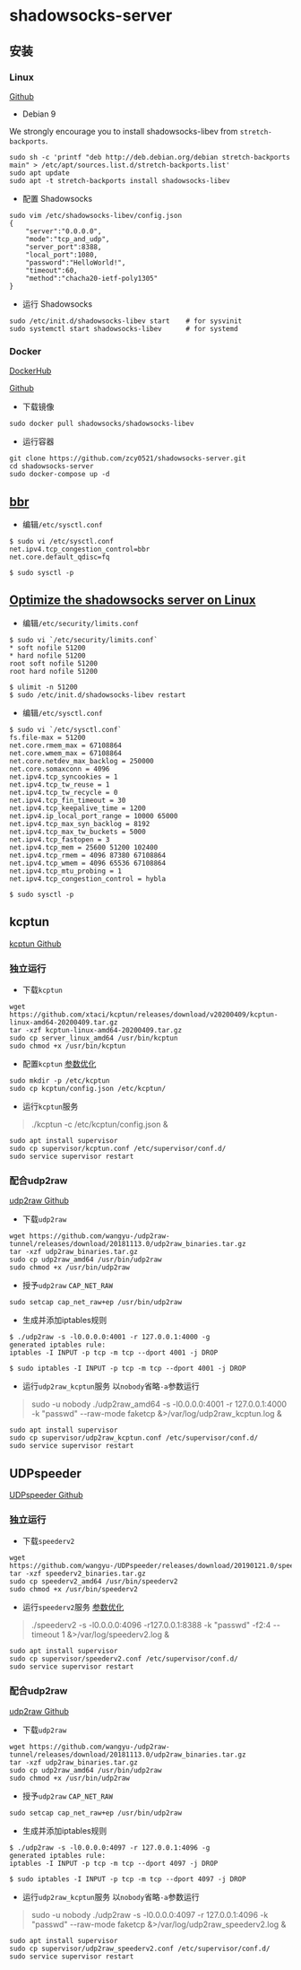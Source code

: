 # shadowsocks-server

## 安装

### Linux

[Github](https://github.com/shadowsocks/shadowsocks-libev)

- Debian 9

We strongly encourage you to install shadowsocks-libev from `stretch-backports`.

```shell script
sudo sh -c 'printf "deb http://deb.debian.org/debian stretch-backports main" > /etc/apt/sources.list.d/stretch-backports.list'
sudo apt update
sudo apt -t stretch-backports install shadowsocks-libev
```

- 配置 Shadowsocks

```shell script
sudo vim /etc/shadowsocks-libev/config.json
{
    "server":"0.0.0.0",
    "mode":"tcp_and_udp",
    "server_port":8388,
    "local_port":1080,
    "password":"HelloWorld!",
    "timeout":60,
    "method":"chacha20-ietf-poly1305"
}
```

- 运行 Shadowsocks

```shell script
sudo /etc/init.d/shadowsocks-libev start    # for sysvinit
sudo systemctl start shadowsocks-libev      # for systemd
```

### Docker

[DockerHub](https://hub.docker.com/r/shadowsocks/shadowsocks-libev)

[Github](https://github.com/shadowsocks/shadowsocks-libev/tree/master/docker/alpine)

- 下载镜像

```shell script
sudo docker pull shadowsocks/shadowsocks-libev
```

- 运行容器

```shell script
git clone https://github.com/zcy0521/shadowsocks-server.git
cd shadowsocks-server
sudo docker-compose up -d
```

## [bbr](https://github.com/google/bbr)

- 编辑`/etc/sysctl.conf`

```shell script
$ sudo vi /etc/sysctl.conf
net.ipv4.tcp_congestion_control=bbr
net.core.default_qdisc=fq

$ sudo sysctl -p
```

## [Optimize the shadowsocks server on Linux](http://shadowsocks.org/en/config/advanced.html)

- 编辑`/etc/security/limits.conf`

```shell script
$ sudo vi `/etc/security/limits.conf`
* soft nofile 51200
* hard nofile 51200
root soft nofile 51200
root hard nofile 51200

$ ulimit -n 51200
$ sudo /etc/init.d/shadowsocks-libev restart
```

- 编辑`/etc/sysctl.conf`

```shell script
$ sudo vi `/etc/sysctl.conf`
fs.file-max = 51200
net.core.rmem_max = 67108864
net.core.wmem_max = 67108864
net.core.netdev_max_backlog = 250000
net.core.somaxconn = 4096
net.ipv4.tcp_syncookies = 1
net.ipv4.tcp_tw_reuse = 1
net.ipv4.tcp_tw_recycle = 0
net.ipv4.tcp_fin_timeout = 30
net.ipv4.tcp_keepalive_time = 1200
net.ipv4.ip_local_port_range = 10000 65000
net.ipv4.tcp_max_syn_backlog = 8192
net.ipv4.tcp_max_tw_buckets = 5000
net.ipv4.tcp_fastopen = 3
net.ipv4.tcp_mem = 25600 51200 102400
net.ipv4.tcp_rmem = 4096 87380 67108864
net.ipv4.tcp_wmem = 4096 65536 67108864
net.ipv4.tcp_mtu_probing = 1
net.ipv4.tcp_congestion_control = hybla

$ sudo sysctl -p
```

## kcptun

[kcptun Github](https://github.com/xtaci/kcptun)

### 独立运行

- 下载`kcptun`

```shell script
wget https://github.com/xtaci/kcptun/releases/download/v20200409/kcptun-linux-amd64-20200409.tar.gz
tar -xzf kcptun-linux-amd64-20200409.tar.gz
sudo cp server_linux_amd64 /usr/bin/kcptun
sudo chmod +x /usr/bin/kcptun
```

- 配置`kcptun` [参数优化](https://github.com/xtaci/kcptun/issues/251)

```shell script
sudo mkdir -p /etc/kcptun
sudo cp kcptun/config.json /etc/kcptun/
```

- 运行`kcptun`服务

> ./kcptun -c /etc/kcptun/config.json &

```shell script
sudo apt install supervisor
sudo cp supervisor/kcptun.conf /etc/supervisor/conf.d/
sudo service supervisor restart
```

### 配合udp2raw

[udp2raw Github](https://github.com/wangyu-/udp2raw-tunnel)

- 下载`udp2raw`

```shell script
wget https://github.com/wangyu-/udp2raw-tunnel/releases/download/20181113.0/udp2raw_binaries.tar.gz
tar -xzf udp2raw_binaries.tar.gz
sudo cp udp2raw_amd64 /usr/bin/udp2raw
sudo chmod +x /usr/bin/udp2raw
```

- 授予`udp2raw` `CAP_NET_RAW`

```shell script
sudo setcap cap_net_raw+ep /usr/bin/udp2raw
```

- 生成并添加iptables规则

```shell script
$ ./udp2raw -s -l0.0.0.0:4001 -r 127.0.0.1:4000 -g
generated iptables rule:
iptables -I INPUT -p tcp -m tcp --dport 4001 -j DROP

$ sudo iptables -I INPUT -p tcp -m tcp --dport 4001 -j DROP
```

- 运行`udp2raw_kcptun`服务 以`nobody`省略`-a`参数运行

> sudo -u nobody ./udp2raw_amd64 -s -l0.0.0.0:4001 -r 127.0.0.1:4000 -k "passwd" --raw-mode faketcp &>/var/log/udp2raw_kcptun.log &

```shell script
sudo apt install supervisor
sudo cp supervisor/udp2raw_kcptun.conf /etc/supervisor/conf.d/
sudo service supervisor restart
```

## UDPspeeder

[UDPspeeder Github](https://github.com/wangyu-/UDPspeeder)

### 独立运行

- 下载`speederv2`

```shell script
wget https://github.com/wangyu-/UDPspeeder/releases/download/20190121.0/speederv2_binaries.tar.gz
tar -xzf speederv2_binaries.tar.gz
sudo cp speederv2_amd64 /usr/bin/speederv2
sudo chmod +x /usr/bin/speederv2
```

- 运行`speederv2`服务 [参数优化](https://github.com/wangyu-/UDPspeeder/wiki/%E6%8E%A8%E8%8D%90%E8%AE%BE%E7%BD%AE)

> ./speederv2 -s -l0.0.0.0:4096 -r127.0.0.1:8388 -k "passwd" -f2:4 --timeout 1 &>/var/log/speederv2.log &

```shell script
sudo apt install supervisor
sudo cp supervisor/speederv2.conf /etc/supervisor/conf.d/
sudo service supervisor restart
```

### 配合udp2raw

[udp2raw Github](https://github.com/wangyu-/udp2raw-tunnel)

- 下载`udp2raw`

```shell script
wget https://github.com/wangyu-/udp2raw-tunnel/releases/download/20181113.0/udp2raw_binaries.tar.gz
tar -xzf udp2raw_binaries.tar.gz
sudo cp udp2raw_amd64 /usr/bin/udp2raw
sudo chmod +x /usr/bin/udp2raw
```

- 授予`udp2raw` `CAP_NET_RAW`

```shell script
sudo setcap cap_net_raw+ep /usr/bin/udp2raw
```

- 生成并添加iptables规则

```shell script
$ ./udp2raw -s -l0.0.0.0:4097 -r 127.0.0.1:4096 -g
generated iptables rule:
iptables -I INPUT -p tcp -m tcp --dport 4097 -j DROP

$ sudo iptables -I INPUT -p tcp -m tcp --dport 4097 -j DROP
```

- 运行`udp2raw_kcptun`服务 以`nobody`省略`-a`参数运行

> sudo -u nobody ./udp2raw -s -l0.0.0.0:4097 -r 127.0.0.1:4096 -k "passwd" --raw-mode faketcp &>/var/log/udp2raw_speederv2.log &

```shell script
sudo apt install supervisor
sudo cp supervisor/udp2raw_speederv2.conf /etc/supervisor/conf.d/
sudo service supervisor restart
```
